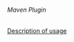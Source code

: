 ###### Maven Plugin
[Description of usage](https://github.com/leonardopache/sesp/wiki/DB-Seeding#cli)
